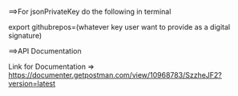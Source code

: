 ==>For jsonPrivateKey do the following in terminal

   export githubrepos=(whatever key user want to provide as a digital signature)


==>API Documentation

   Link for Documentation => https://documenter.getpostman.com/view/10968783/SzzheJF2?version=latest
     
  
